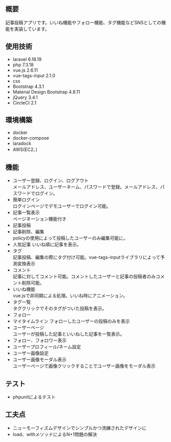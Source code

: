 ## 概要

記事投稿アプリです。いいね機能やフォロー機能、タグ機能などSNSとしての機能を実装しています。

## 使用技術
- laravel 6.18.19
- php 7.3.18
- vue.js 2.6.11
- vue-tags-input 2.1.0
- css
- Bootstrap 4.3.1
- Material Design Bootstrap 4.8.11
- jQuery 3.4.1
- CircleCI 2.1

## 環境構築
- docker
- docker-compose 
- laradock
- AWS(EC2、) 

## 機能

- ユーザー登録、ログイン、ログアウト<br>
メールアドレス、ユーザーネーム、パスワードで登録。メールアドレス、パスワードでログイン。
- 簡単ログイン<br>
ログインページでデモユーザーでログイン可能。
- 記事一覧表示<br>
ページネーション機能付き
- 記事投稿<br>
- 記事削除、編集<br>
policyの使用によって投稿したユーザーのみ編集可能に。
- 人気記事
いいね順に記事を表示。
- タグ<br>
記事投稿、編集の際にタグ付け可能。vue-tags-inputライブラリによって予測変換表示
- コメント<br>
記事に対してコメント可能。コメントしたユーザーと記事の投稿者のみコメント削除可能。
- いいね機能<br>
vue.jsで非同期による処理。いいね時にアニメーション。
- タグ一覧<br>
タグクリックでそのタグがついた投稿を表示。
- フォロー<br>
- マイタイムライン
フォローしたユーザーの投稿のみを表示
- ユーザーページ<br>
ユーザーが投稿した記事といいねした記事を一覧表示。
- フォロー、フォロワー表示<br>
- ユーザープロフィール/ネーム設定<br>
- ユーザー画像設定<br>
- ユーザー画像モーダル表示<br>
ユーザーページで画像クリックすることでユーザー画像をモーダル表示

## テスト

- phpunitによるテスト

## 工夫点
- ニューモーフィズムデザインでシンプルかつ洗練されたデザインに
- load、withメソッドによるN+1問題の解決


